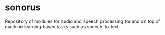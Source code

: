 # sonorus
Repository of modules for audio and speech processing for and on top of machine learning based tasks such as speech-to-text
